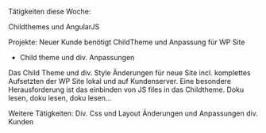 Tätigkeiten diese Woche:

Childthemes und AngularJS

Projekte: Neuer Kunde benötigt ChildTheme und Anpassung für WP Site
  - Child theme und div. Anpassungen

Das Child Theme und div. Style Änderungen für neue Site incl. komplettes Aufsetzten der WP Site lokal und auf Kundenserver.
Eine besondere Herausforderung ist das einbinden von JS files in das Childtheme. Doku lesen, doku lesen, doku lesen...

Weitere Tätigkeiten: Div. Css und Layout Änderungen und Anpassungen div. Kunden
